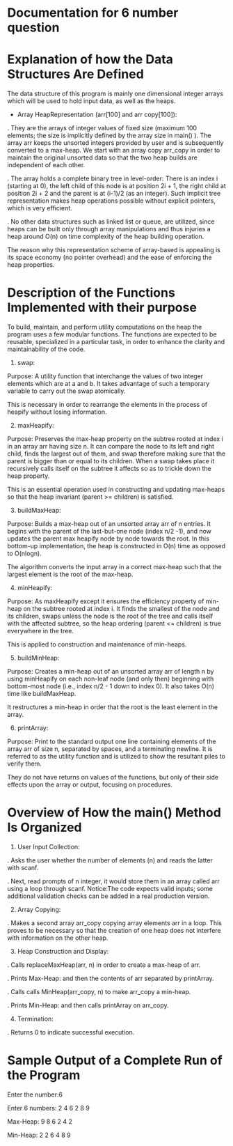 # Documentation for 6 number question


# Explanation of how the Data Structures Are Defined

The data structure of this program is mainly one dimensional integer arrays which will be used to hold input data, as well as the heaps.

* Array HeapRepresentation (arr[100] and arr copy[100]):
    
. They are the arrays of integer values of fixed size (maximum 100 elements; the size is implicitly defined by the array size in    main() ). The array arr keeps the unsorted integers provided by user and is subsequently converted to a max-heap. We start with an array copy arr_copy in order to maintain the original unsorted data so that the two heap builds are independent of each other.
    
. The array holds a complete binary tree in level-order: There is an index i (starting at 0), the left child of this node is at position 2i + 1, the right child at position 2i + 2 and the parent is at (i-1)/2 (as an integer). Such implicit tree representation makes heap operations possible without explicit pointers, which is very efficient.

. No other data structures such as linked list or queue, are utilized, since heaps can be built only through array manipulations and thus injuries a heap around O(n) on time complexity of the heap building operation.

The reason why this representation scheme of array-based is appealing is its space economy (no pointer overhead) and the ease of enforcing the heap properties. 



# Description of the Functions Implemented with their purpose

To build, maintain, and perform utility computations on the heap the program uses a few modular functions. The functions are expected to be reusable, specialized in a particular task, in order to enhance the clarity and maintainability of the code.

1. swap:
   
Purpose: A utility function that interchange the values of two integer elements which are at a and b. It takes advantage of such a temporary variable to carry out the swap atomically.

This is necessary in order to rearrange the elements in the process of heapify without losing information.

2. maxHeapify:
   
Purpose: Preserves the max-heap property on the subtree rooted at index i in an array arr having size n. It can compare the node to its left and right child, finds the largest out of them, and swap therefore making sure that the parent is bigger than or equal to its children. When a swap takes place it recursively calls itself on the subtree it affects so as to trickle down the heap property.

This is an essential operation used in constructing and updating max-heaps so that the heap invariant (parent >= children) is satisfied.

3. buildMaxHeap:

Purpose: Builds a max-heap out of an unsorted array arr of n entries. It begins with the parent of the last-but-one node (index n/2 -1), and now updates the parent max heapify node by node towards the root. In this bottom-up implementation, the heap is constructed in O(n) time as opposed to O(nlogn).

The algorithm converts the input array in a correct max-heap such that the largest element is the root of the max-heap.

4. minHeapify:

Purpose: As maxHeapify except it ensures the efficiency property of min-heap on the subtree rooted at index i. It finds the smallest of the node and its children, swaps unless the node is the root of the tree and calls itself with the affected subtree, so the heap ordering (parent <= children) is true everywhere in the tree.

This is applied to construction and maintenance of min-heaps.

5. buildMinHeap:

Purpose: Creates a min-heap out of an unsorted array arr of length n by using minHeapify on each non-leaf node (and only then) beginning with bottom-most node (i.e., index n/2 - 1 down to index 0). It also takes O(n) time like buildMaxHeap.

It restructures a min-heap in order that the root is the least element in the array.

6. printArray:

Purpose: Print to the standard output one line containing elements of the array arr of size n, separated by spaces, and a terminating newline. It is referred to as the utility function and is utilized to show the resultant piles to verify them.

They do not have returns on values of the functions, but only of their side effects upon the array or output, focusing on procedures.



# Overview of How the main() Method Is Organized

1. User Input Collection:

 . Asks the user whether the number of elements (n) and reads the latter with scanf.

 . Next, read prompts of n integer, it would store them in an array called arr using a loop through scanf. Notice:The code expects valid inputs; some additional validation checks can be added in a real production version.

2. Array Copying:
   
 . Makes a second array arr_copy copying array elements arr in a loop. This proves to be necessary so that the creation of one heap does not interfere with information on the other heap.

3. Heap Construction and Display:
   
 . Calls replaceMaxHeap(arr, n) in order to create a max-heap of arr.
 
 . Prints Max-Heap: and then the contents of arr separated by printArray.
 
 . Calls calls MinHeap(arr_copy, n) to make arr_copy a min-heap.
 
 . Prints Min-Heap: and then calls printArray on arr_copy.


4. Termination:
   
 . Returns 0 to indicate successful execution.


# Sample Output of a Complete Run of the Program 

Enter the number:6

Enter 6 numbers: 2 4 6 2 8 9

Max-Heap: 9 8 6 2 4 2 

Min-Heap: 2 2 6 4 8 9


   






